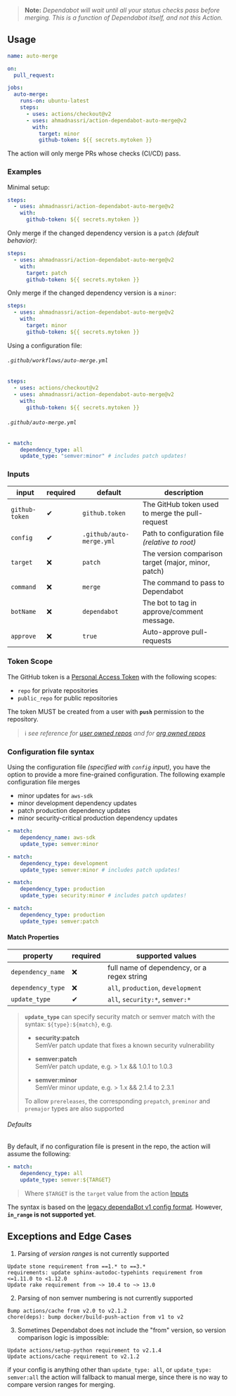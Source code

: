 > **Note:** _Dependabot will wait until all your status checks pass before merging. This is a function of Dependabot itself, and not this Action._

## Usage

```yaml
name: auto-merge

on:
  pull_request:

jobs:
  auto-merge:
    runs-on: ubuntu-latest
    steps:
      - uses: actions/checkout@v2
      - uses: ahmadnassri/action-dependabot-auto-merge@v2
        with:
          target: minor
          github-token: ${{ secrets.mytoken }}
```

The action will only merge PRs whose checks (CI/CD) pass.

### Examples

Minimal setup:

```yaml
steps:
  - uses: ahmadnassri/action-dependabot-auto-merge@v2
    with:
      github-token: ${{ secrets.mytoken }}
```

Only merge if the changed dependency version is a `patch` _(default behavior)_:

```yaml
steps:
  - uses: ahmadnassri/action-dependabot-auto-merge@v2
    with:
      target: patch
      github-token: ${{ secrets.mytoken }}
```

Only merge if the changed dependency version is a `minor`:

```yaml
steps:
  - uses: ahmadnassri/action-dependabot-auto-merge@v2
    with:
      target: minor
      github-token: ${{ secrets.mytoken }}
```

Using a configuration file:

###### `.github/workflows/auto-merge.yml`

```yaml
steps:
  - uses: actions/checkout@v2
  - uses: ahmadnassri/action-dependabot-auto-merge@v2
    with:
      github-token: ${{ secrets.mytoken }}
```

###### `.github/auto-merge.yml`

```yaml
- match:
    dependency_type: all
    update_type: "semver:minor" # includes patch updates!
```

### Inputs

| input          | required | default                  | description                                         |
|----------------|----------|--------------------------|-----------------------------------------------------|
| `github-token` | ✔        | `github.token`           | The GitHub token used to merge the pull-request     |
| `config`       | ✔        | `.github/auto-merge.yml` | Path to configuration file *(relative to root)*     |
| `target`       | ❌        | `patch`                  | The version comparison target (major, minor, patch) |
| `command`      | ❌        | `merge`                  | The command to pass to Dependabot                   |
| `botName`      | ❌        | `dependabot`             | The bot to tag in approve/comment message.          |
| `approve`      | ❌        | `true`                   | Auto-approve pull-requests                          |

### Token Scope

The GitHub token is a [Personal Access Token][github-pat] with the following scopes:

- `repo` for private repositories
- `public_repo` for public repositories

The token MUST be created from a user with **`push`** permission to the repository.

> ℹ _see reference for [user owned repos][github-user-repos] and for [org owned repos][github-org-repos]_

### Configuration file syntax

Using the configuration file _(specified with `config` input)_, you have the option to provide a more fine-grained configuration. The following example configuration file merges

- minor updates for `aws-sdk`
- minor development dependency updates
- patch production dependency updates
- minor security-critical production dependency updates

```yaml
- match:
    dependency_name: aws-sdk
    update_type: semver:minor

- match:
    dependency_type: development
    update_type: semver:minor # includes patch updates!

- match:
    dependency_type: production
    update_type: security:minor # includes patch updates!

- match:
    dependency_type: production
    update_type: semver:patch
```

#### Match Properties

| property          | required | supported values                           |
| ----------------- | -------- | ------------------------------------------ |
| `dependency_name` | ❌       | full name of dependency, or a regex string |
| `dependency_type` | ❌       | `all`, `production`, `development`         |
| `update_type`     | ✔        | `all`, `security:*`, `semver:*`            |

> **`update_type`** can specify security match or semver match with the syntax: `${type}:${match}`, e.g.
>
> - **security:patch**  
>   SemVer patch update that fixes a known security vulnerability
>
> - **semver:patch**  
>   SemVer patch update, e.g. > 1.x && 1.0.1 to 1.0.3
>
> - **semver:minor**  
>   SemVer minor update, e.g. > 1.x && 2.1.4 to 2.3.1
>
> To allow `prereleases`, the corresponding `prepatch`, `preminor` and `premajor` types are also supported

###### Defaults

By default, if no configuration file is present in the repo, the action will assume the following:

```yaml
- match:
    dependency_type: all
    update_type: semver:${TARGET}
```

> Where `$TARGET` is the `target` value from the action [Inputs](#inputs)

The syntax is based on the [legacy dependaBot v1 config format](https://dependabot.com/docs/config-file/#automerged_updates).
However, **`in_range` is not supported yet**.

## Exceptions and Edge Cases

1. Parsing of _version ranges_ is not currently supported

```
Update stone requirement from ==1.* to ==3.*
requirements: update sphinx-autodoc-typehints requirement from <=1.11.0 to <1.12.0
Update rake requirement from ~> 10.4 to ~> 13.0
```

2. Parsing of non semver numbering is not currently supported

```
Bump actions/cache from v2.0 to v2.1.2
chore(deps): bump docker/build-push-action from v1 to v2
```

3. Sometimes Dependabot does not include the "from" version, so version comparison logic is impossible:

```
Update actions/setup-python requirement to v2.1.4
Update actions/cache requirement to v2.1.2
```

if your config is anything other than `update_type: all`, or `update_type: semver:all` the action will fallback to manual merge, since there is no way to compare version ranges for merging.

[github-pat]: https://docs.github.com/en/github/authenticating-to-github/creating-a-personal-access-token
[github-user-repos]: https://docs.github.com/en/github/setting-up-and-managing-your-github-user-account/permission-levels-for-a-user-account-repository
[github-org-repos]: https://docs.github.com/en/github/setting-up-and-managing-organizations-and-teams/repository-permission-levels-for-an-organization
